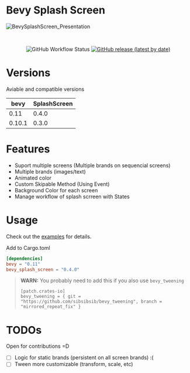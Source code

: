 # Bevy Splash Screen
![BevySplashScreen_Presentation](https://user-images.githubusercontent.com/56278796/235970678-5ec68136-4624-419d-b1e1-f7d9f311bdae.gif)

</br>
<p align="center">
    <img alt="GitHub Workflow Status" src="https://img.shields.io/github/actions/workflow/status/SergioRibera/bevy_splash_screen/ci.yml?label=ci&style=flat-square">
    <a href="https://crates.io/crates/bevy_splash_screen"><img alt="GitHub release (latest by date)" src="https://img.shields.io/crates/v/bevy_splash_screen"></a>
</p>

# Versions
Aviable and compatible versions

|  bevy  |   SplashScreen  |
|--------|-----------------|
|  0.11  |      0.4.0      |
| 0.10.1 |      0.3.0      |

# Features
- Suport multiple screens (Multiple brands on sequencial screens)
- Multiple brands (images/text)
- Animated color
- Custom Skipable Method (Using Event)
- Background Color for each screen
- Manage workflow of splash scrreen with States

# Usage
Check out the [examples](./examples) for details.

Add to Cargo.toml
```toml
[dependencies]
bevy = "0.11"
bevy_splash_screen = "0.4.0"
```

> **WARN:** You probably need to add this if you also use `bevy_tweening`
> ```
> [patch.crates-io]
> bevy_tweening = { git = "https://github.com/sibsibsib/bevy_tweening", branch = "mirrored_repeat_fix" }
> ```

# TODOs
Open for contributions =D

- [ ] Logic for static brands (persistent on all screen brands) :(
- [ ] Tween more customizable (transform, scale, etc)
